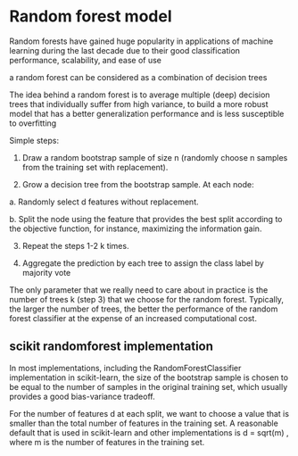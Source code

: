 # Random forest model

Random forests have gained huge popularity in applications of machine learning
during the last decade due to their good classification performance, scalability,
and ease of use

a random forest can be considered as a combination of decision trees

The idea behind a random forest is to average multiple (deep)
decision trees that individually suffer from high variance, to build a more robust
model that has a better generalization performance and is less susceptible to
overfitting

Simple steps:

1. Draw a random bootstrap sample of size n (randomly choose n samples from
the training set with replacement).

2. Grow a decision tree from the bootstrap sample. At each node:

a. Randomly select d features without replacement.

b. Split the node using the feature that provides the best split according
to the objective function, for instance, maximizing the information gain.

3. Repeat the steps 1-2 k times.

4. Aggregate the prediction by each tree to assign the class label by majority
vote

The only parameter that we really need to care about in practice is the
number of trees k (step 3) that we choose for the random forest. Typically, the larger
the number of trees, the better the performance of the random forest classifier at the
expense of an increased computational cost.

## scikit randomforest implementation

In most implementations, including the RandomForestClassifier implementation
in scikit-learn, the size of the bootstrap sample is chosen to be equal to the number
of samples in the original training set, which usually provides a good bias-variance
tradeoff.

For the number of features d at each split, we want to choose a value that is
smaller than the total number of features in the training set. A reasonable default that
is used in scikit-learn and other implementations is d = sqrt(m) , where m is the number
of features in the training set.

